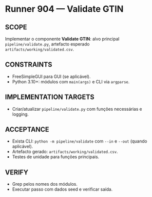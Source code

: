 # Runner 904 — Validate GTIN

## SCOPE
Implementar o componente **Validate GTIN**: alvo principal `pipeline/validate.py`, artefacto esperado `artifacts/working/validated.csv`.

## CONSTRAINTS
- FreeSimpleGUI para GUI (se aplicável).
- Python 3.10+: módulos com `main(args)` e CLI via `argparse`.

## IMPLEMENTATION TARGETS
- Criar/atualizar `pipeline/validate.py` com funções necessárias e logging.

## ACCEPTANCE
- Exista CLI: `python -m pipeline/validate` com `--in` e `--out` (quando aplicável).
- Artefacto gerado: `artifacts/working/validated.csv`.
- Testes de unidade para funções principais.

## VERIFY
- Grep pelos nomes dos módulos.
- Executar passo com dados seed e verificar saída.
